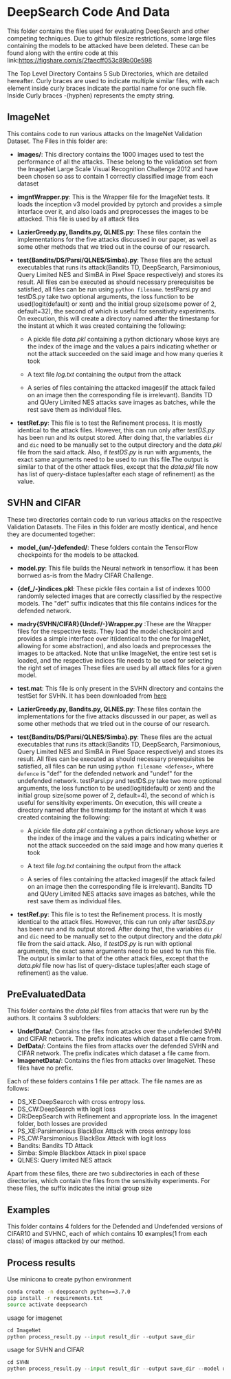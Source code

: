 
# DeepSearch Code And Data

This folder contains the files used for evaluating DeepSearch and other competing techniques. Due to github filesize restrictions, some large files containing the models to be attacked have been deleted. These can be found along with the entire code at this link:https://figshare.com/s/2faecff053c89b00e598

The Top Level Directory Contains 5 Sub Directories, which are detailed hereafter. Curly braces are used to indicate multiple similar files, with each element inside curly braces indicate the partial name for one such file. Inside Curly braces -(hyphen) represents the empty string.

## ImageNet

This contains code to run various attacks on the ImageNet Validation Dataset. The Files in this folder are:

*  **images/**: This directory contains the 1000 images used to test the performance of all the attacks. These belong to the validation set from the ImageNet Large Scale Visual Recognition Challenge 2012 and have been chosen so ass to contain 1 correctly classified image from each dataset

*  **imgntWrapper.py**: This is the Wrapper file for the ImageNet tests. It loads the inception v3 model provided by pytorch and provides a simple interface over it, and also loads and preprocesses the images to be attacked. This file is used by all attack files

*  **LazierGreedy.py, Bandits.py, QLNES.py**: These files contain the implementations for the five attacks discussed in our paper, as well as some other methods that we tried out in the course of our research.

*  **test{Bandits/DS/Parsi/QLNES/Simba}.py**: These files are the actual executables that runs its attack(Bandits TD, DeepSearch, Parsimonious, Query Limited NES and SimBA in Pixel Space respectively) and stores its result. All files can be executed as should necessary prerequisites be satisfied, all files can be run using `python filename`. testParsi.py and testDS.py take two optional arguments, the loss function to be used(logit(default) or xent) and the initial group size(some power of 2, default=32), the second of which is useful for sensitivity experiments. On execution, this will create a directory named after the timestamp for the instant at which it was created containing the following:

	* A pickle file *data.pkl* containing a python dictionary whose keys are the index of the image and the values a pairs indicating whether or not the attack succeeded on the said image and how many queries it took

	* A text file *log.txt* containing the output from the attack

	* A series of files containing the attacked images(if the attack failed on an image then the corresponding file is irrelevant). Bandits TD and QUery Limited NES attacks save images as batches, while the rest save them as individual files.

*  **testRef.py**: This file is to test the Refinement process. It is mostly identical to the attack files. However, this can run only after *testDS.py* has been run and its output stored. After doing that, the variables `dir` and `dic` need to be manually set to the output directory and the *data.pkl* file from the said attack. Also, if *testDS.py* is run with arguments, the exact same arguments need to be used to run this file.The output is similar to that of the other attack files, except that the *data.pkl* file now has list of query-distace tuples(after each stage of refinement) as the value.

  

## SVHN and CIFAR

These two directories contain code to run various attacks on the respective Validation Datasets. The Files in this folder are mostly identical, and hence they are documented together:

* **model_{un/-}defended/**: These folders contain the TensorFlow checkpoints for the models to be attacked.
* **model.py**: This file builds the Neural network in tensorflow. it has been borrwed as-is from the Madry CIFAR Challenge.
* **{def_/-}indices.pkl**: These pickle files contain a list of indexes 1000 randomly selected images that are correctly classified by the respective models. The "def" suffix indicates that this file contains indices for the defended network.  
* **madry{SVHN/CIFAR}{Undef/-}Wrapper.py** :These are the Wrapper files for the respective tests. They load the model checkpoint and provides a simple interface over it(identical to the one for ImageNet, allowing for some abstraction), and also loads and preprocesses the images to be attacked. Note that unlike ImageNet, the entire test set is loaded, and the respective indices file needs to be used for selecting the right set of images These files are used by all attack files for a given model.
* **test.mat**: This file is only present in the SVHN directory and contains the testSet for SVHN. It has been downloaded from [here](http://ufldl.stanford.edu/housenumbers/)
*  **LazierGreedy.py, Bandits.py, QLNES.py**: These files contain the implementations for the five attacks discussed in our paper, as well as some other methods that we tried out in the course of our research.

*  **test{Bandits/DS/Parsi/QLNES/Simba}.py**: These files are the actual executables that runs its attack(Bandits TD, DeepSearch, Parsimonious, Query Limited NES and SimBA in Pixel Space respectively) and stores its result. All files can be executed as should necessary prerequisites be satisfied, all files can be run using `python filename <defense>`, where `defence` is "def" for the defended network and "undef" for the undefended network. testParsi.py and testDS.py take two more optional arguments, the loss function to be used(logit(default) or xent) and the initial group size(some power of 2, default=4), the second of which is useful for sensitivity experiments. On execution, this will create a directory named after the timestamp for the instant at which it was created containing the following:

	* A pickle file *data.pkl* containing a python dictionary whose keys are the index of the image and the values a pairs indicating whether or not the attack succeeded on the said image and how many queries it took

	* A text file *log.txt* containing the output from the attack

	* A series of files containing the attacked images(if the attack failed on an image then the corresponding file is irrelevant). Bandits TD and QUery Limited NES attacks save images as batches, while the rest save them as individual files.

*  **testRef.py**: This file is to test the Refinement process. It is mostly identical to the attack files. However, this can run only after *testDS.py* has been run and its output stored. After doing that, the variables `dir` and `dic` need to be manually set to the output directory and the *data.pkl* file from the said attack. Also, if *testDS.py* is run with optional arguments, the exact same arguments need to be used to run this file. The output is similar to that of the other attack files, except that the *data.pkl* file now has list of query-distace tuples(after each stage of refinement) as the value.

## PreEvaluatedData
This folder contains the *data.pkl* files from attacks that were run by the authors. It contains 3 subfolders:
* **UndefData/**: Contains the files from attacks over the undefended SVHN and CIFAR network. The prefix indicates which dataset a file came from.
* **DefData/**: Contains the files from attacks over the defended SVHN and CIFAR network. The prefix indicates which dataset a file came from.
* **ImagenetData/**: Contains the files from attacks over ImageNet. These files have no prefix.

Each of these folders contains 1 file per attack. The file names are as follows:
* DS_XE:DeepSearcch with cross entropy loss.
* DS_CW:DeepSearch with logit loss
* DR:DeepSearch with Refinement and appropriate loss. In the imagenet folder, both losses are provided
* PS_XE:Parsimonious BlackBox Attack with cross entropy loss
* PS_CW:Parsimonious BlackBox Attack with logit loss
* Bandits: Bandits TD Attack
* Simba: Simple Blackbox Attack in pixel space
* QLNES: Query limited NES attack

Apart from these files, there are two subdirectories in each of these directories, which contain the files from the sensitivity experiments. For these files, the suffix indicates the initial group size

## Examples
This folder contains 4 folders for the Defended and Undefended versions of CIFAR10 and SVHNC, each of which contains 10 examples(1 from each class) of images attacked by our method.  

## Process results

Use minicona to create python environment

```bash
conda create -n deepsearch python==3.7.0
pip install -r requirements.txt
source activate deepsearch
```

usage for imagenet

```python
cd ImageNet
python process_result.py --input result_dir --output save_dir
```

usage for SVHN and CIFAR

```python
cd SVHN
python process_result.py --input result_dir --output save_dir --model undef
```
